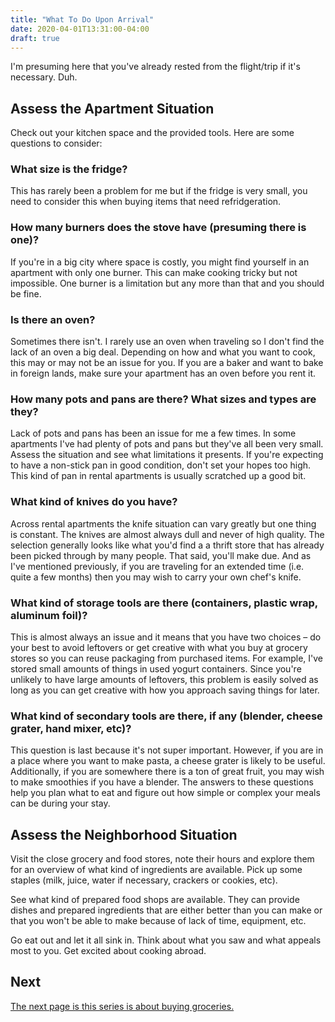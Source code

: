 ```yaml
---
title: "What To Do Upon Arrival"
date: 2020-04-01T13:31:00-04:00
draft: true
---
```


I'm presuming here that you've already rested from the flight/trip if it's necessary. Duh.

## Assess the Apartment Situation

Check out your kitchen space and the provided tools. Here are some questions to consider:

### What size is the fridge?

This has rarely been a problem for me but if the fridge is very small, you need to consider this when buying items that need refridgeration.

### How many burners does the stove have (presuming there is one)?

If you're in a big city where space is costly, you might find yourself in an apartment with only one burner. This can make cooking tricky but not impossible. One burner is a limitation but any more than that and you should be fine.

### Is there an oven?

Sometimes there isn't. I rarely use an oven when traveling so I don't find the lack of an oven a big deal. Depending on how and what you want to cook, this may or may not be an issue for you. If you are a baker and want to bake in foreign lands, make sure your apartment has an oven before you rent it.

### How many pots and pans are there? What sizes and types are they?

Lack of pots and pans has been an issue for me a few times. In some apartments I've had plenty of pots and pans but they've all been very small. Assess the situation and see what limitations it presents. If you're expecting to have a non-stick pan in good condition, don't set your hopes too high. This kind of pan in rental apartments is usually scratched up a good bit.

### What kind of knives do you have?

Across rental apartments the knife situation can vary greatly but one thing is constant. The knives are almost always dull and never of high quality. The selection generally looks like what you'd find a a thrift store that has already been picked through by many people. That said, you'll make due. And as I've mentioned previously, if you are traveling for an extended time (i.e. quite a few months) then you may wish to carry your own chef's knife.

### What kind of storage tools are there (containers, plastic wrap, aluminum foil)?

This is almost always an issue and it means that you have two choices – do your best to avoid leftovers or get creative with what you buy at grocery stores so you can reuse packaging from purchased items. For example, I've stored small amounts of things in used yogurt containers. Since you're unlikely to have large amounts of leftovers, this problem is easily solved as long as you can get creative with how you approach saving things for later.

### What kind of secondary tools are there, if any (blender, cheese grater, hand mixer, etc)?

This question is last because it's not super important. However, if you are in a place where you want to make pasta, a cheese grater is likely to be useful. Additionally, if you are somewhere there is a ton of great fruit, you may wish to make smoothies if you have a blender.
The answers to these questions help you plan what to eat and figure out how simple or complex your meals can be during your stay.

## Assess the Neighborhood Situation
Visit the close grocery and food stores, note their hours and explore them for an overview of what kind of ingredients are available. Pick up some staples (milk, juice, water if necessary, crackers or cookies, etc).

See what kind of prepared food shops are available. They can provide dishes and prepared ingredients that are either better than you can make or that you won't be able to make because of lack of time, equipment, etc.

Go eat out and let it all sink in. Think about what you saw and what appeals most to you. Get excited about cooking abroad.

## Next

[The next page is this series is about buying groceries.](../groceries)